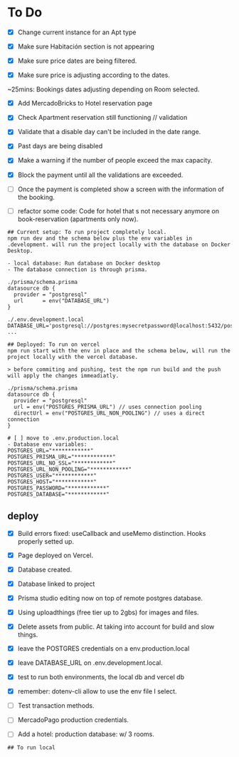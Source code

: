 # To Do


- [x] Change current instance for an Apt type
- [x] Make sure Habitación section is not appearing
- [x] Make sure price dates are being filtered.
- [x] Make sure price is adjusting according to the dates.


~25mins: Bookings dates adjusting depending on Room selected.
- [x] Add MercadoBricks to Hotel reservation page
- [x] Check Apartment reservation still functioning
// validation
- [x] Validate that a disable day can't be included in the date range.
- [x] Past days are being disabled 
- [x] Make a warning if the number of people exceed the max capacity.
- [x] Block the payment until all the validations are exceeded.
- [ ] Once the payment is completed show a screen with the information of the booking.

- [ ] refactor some code: Code for hotel that s not necessary anymore on book-reservation (apartments only now).

```
## Current setup: To run project completely local.
npm run dev and the schema below plus the env variables in .development. will run the project locally with the database on Docker Desktop.

- local database: Run database on Docker desktop
- The database connection is through prisma.

./prisma/schema.prisma
datasource db {
  provider = "postgresql"
  url      = env("DATABASE_URL")
}

./.env.development.local
DATABASE_URL='postgresql://postgres:mysecretpassword@localhost:5432/postgres'
...

## Deployed: To run on vercel
npm run start with the env in place and the schema below, will run the project locally with the vercel database.

> before commiting and pushing, test the npm run build and the push will apply the changes immeadiatly.

./prisma/schema.prisma
datasource db {
  provider = "postgresql"
  url = env("POSTGRES_PRISMA_URL") // uses connection pooling
  directUrl = env("POSTGRES_URL_NON_POOLING") // uses a direct connection
}

# [ ] move to .env.production.local
- Database env variables:
POSTGRES_URL="************"
POSTGRES_PRISMA_URL="************"
POSTGRES_URL_NO_SSL="************"
POSTGRES_URL_NON_POOLING="************"
POSTGRES_USER="************"
POSTGRES_HOST="************"
POSTGRES_PASSWORD="************"
POSTGRES_DATABASE="************"
```


## deploy
- [x] Build errors fixed: useCallback and useMemo distinction. Hooks properly setted up.
- [x] Page deployed on Vercel.
- [x] Database created. 
- [x] Database linked to project
- [x] Prisma studio editing now on top of remote postgres database.
- [x] Using uploadthings (free tier up to 2gbs) for images and files.
- [x] Delete assets from public. At taking into account for build and slow things.

- [x] leave the POSTGRES credentials on a env.production.local
- [x] leave DATABASE_URL on .env.development.local.
- [x] test to run both environments, the local db and vercel db
- [x] remember: dotenv-cli allow to use the env file I select. 
- [ ] Test transaction methods.
- [ ] MercadoPago production credentials. 
- [ ] Add a hotel: production database: w/ 3 rooms.

```
## To run local
```
